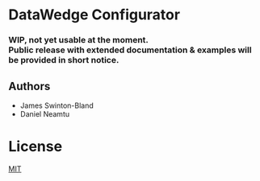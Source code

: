 # DataWedge Configurator

### WIP, not yet usable at the moment.<br>Public release with extended documentation & examples will be provided in short notice.

## Authors

- James Swinton-Bland
- Daniel Neamtu

# License

[MIT](LICENSE.txt)